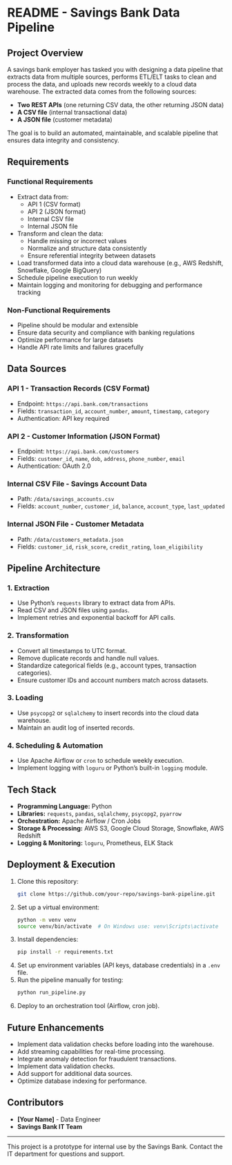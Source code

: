 # README - Savings Bank Data Pipeline

## Project Overview

A savings bank employer has tasked you with designing a data pipeline that extracts data from multiple sources, performs ETL/ELT tasks to clean and process the data, and uploads new records weekly to a cloud data warehouse. The extracted data comes from the following sources:

- **Two REST APIs** (one returning CSV data, the other returning JSON data)
- **A CSV file** (internal transactional data)
- **A JSON file** (customer metadata)

The goal is to build an automated, maintainable, and scalable pipeline that ensures data integrity and consistency.

## Requirements

### Functional Requirements

- Extract data from:
  - API 1 (CSV format)
  - API 2 (JSON format)
  - Internal CSV file
  - Internal JSON file
- Transform and clean the data:
  - Handle missing or incorrect values
  - Normalize and structure data consistently
  - Ensure referential integrity between datasets
- Load transformed data into a cloud data warehouse (e.g., AWS Redshift, Snowflake, Google BigQuery)
- Schedule pipeline execution to run weekly
- Maintain logging and monitoring for debugging and performance tracking

### Non-Functional Requirements

- Pipeline should be modular and extensible
- Ensure data security and compliance with banking regulations
- Optimize performance for large datasets
- Handle API rate limits and failures gracefully

## Data Sources

### API 1 - Transaction Records (CSV Format)

- Endpoint: `https://api.bank.com/transactions`
- Fields: `transaction_id`, `account_number`, `amount`, `timestamp`, `category`
- Authentication: API key required

### API 2 - Customer Information (JSON Format)

- Endpoint: `https://api.bank.com/customers`
- Fields: `customer_id`, `name`, `dob`, `address`, `phone_number`, `email`
- Authentication: OAuth 2.0

### Internal CSV File - Savings Account Data

- Path: `/data/savings_accounts.csv`
- Fields: `account_number`, `customer_id`, `balance`, `account_type`, `last_updated`

### Internal JSON File - Customer Metadata

- Path: `/data/customers_metadata.json`
- Fields: `customer_id`, `risk_score`, `credit_rating`, `loan_eligibility`

## Pipeline Architecture

### 1. Extraction

- Use Python’s `requests` library to extract data from APIs.
- Read CSV and JSON files using `pandas`.
- Implement retries and exponential backoff for API calls.

### 2. Transformation

- Convert all timestamps to UTC format.
- Remove duplicate records and handle null values.
- Standardize categorical fields (e.g., account types, transaction categories).
- Ensure customer IDs and account numbers match across datasets.

### 3. Loading

- Use `psycopg2` or `sqlalchemy` to insert records into the cloud data warehouse.
- Maintain an audit log of inserted records.

### 4. Scheduling & Automation

- Use Apache Airflow or `cron` to schedule weekly execution.
- Implement logging with `loguru` or Python’s built-in `logging` module.

## Tech Stack

- **Programming Language:** Python
- **Libraries:** `requests`, `pandas`, `sqlalchemy`, `psycopg2`, `pyarrow`
- **Orchestration:** Apache Airflow / Cron Jobs
- **Storage & Processing:** AWS S3, Google Cloud Storage, Snowflake, AWS Redshift
- **Logging & Monitoring:** `loguru`, Prometheus, ELK Stack

## Deployment & Execution

1. Clone this repository:
   ```sh
   git clone https://github.com/your-repo/savings-bank-pipeline.git
   ```
2. Set up a virtual environment:
   ```sh
   python -m venv venv
   source venv/bin/activate  # On Windows use: venv\Scripts\activate
   ```
3. Install dependencies:
   ```sh
   pip install -r requirements.txt
   ```
4. Set up environment variables (API keys, database credentials) in a `.env` file.
5. Run the pipeline manually for testing:
   ```sh
   python run_pipeline.py
   ```
6. Deploy to an orchestration tool (Airflow, cron job).

## Future Enhancements

- Implement data validation checks before loading into the warehouse.
- Add streaming capabilities for real-time processing.
- Integrate anomaly detection for fraudulent transactions.
- Implement data validation checks.
- Add support for additional data sources.
- Optimize database indexing for performance.

## Contributors

- **[Your Name]** - Data Engineer
- **Savings Bank IT Team**

---

This project is a prototype for internal use by the Savings Bank. Contact the IT department for questions and support.
